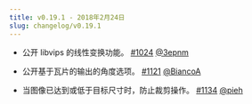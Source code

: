 ```yaml
---
title: v0.19.1 - 2018年2月24日
slug: changelog/v0.19.1
---
```


* 公开 libvips 的线性变换功能。
  [#1024](https://github.com/lovell/sharp/pull/1024)
  [@3epnm](https://github.com/3epnm)

* 公开基于瓦片的输出的角度选项。
  [#1121](https://github.com/lovell/sharp/pull/1121)
  [@BiancoA](https://github.com/BiancoA)

* 当图像已达到或低于目标尺寸时，防止裁剪操作。
  [#1134](https://github.com/lovell/sharp/issues/1134)
  [@pieh](https://github.com/pieh)